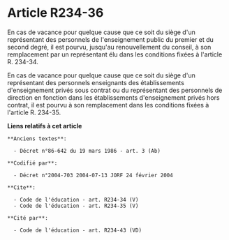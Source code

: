 # Article R234-36

En cas de vacance pour quelque cause que ce soit du siège d'un représentant des personnels de l'enseignement public du
premier et du second degré, il est pourvu, jusqu'au renouvellement du conseil, à son remplacement par un représentant élu
dans les conditions fixées à l'article R. 234-34. 

En cas de vacance pour quelque cause que ce soit du siège d'un représentant des personnels enseignants des établissements
d'enseignement privés sous contrat ou du représentant des personnels de direction en fonction dans les établissements
d'enseignement privés hors contrat, il est pourvu à son remplacement dans les conditions fixées à l'article R. 234-35.

**Liens relatifs à cet article**

	**Anciens textes**:

	  - Décret n°86-642 du 19 mars 1986 - art. 3 (Ab)

	**Codifié par**:

	  - Décret n°2004-703 2004-07-13 JORF 24 février 2004

	**Cite**:

	  - Code de l'éducation - art. R234-34 (V)
	  - Code de l'éducation - art. R234-35 (V)

	**Cité par**:

	  - Code de l'éducation - art. R234-43 (VD)
